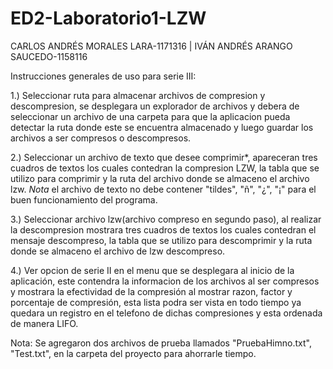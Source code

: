 # ED2-Laboratorio1-LZW
CARLOS ANDRÉS MORALES LARA-1171316
 | IVÁN ANDRÉS ARANGO SAUCEDO-1158116

Instrucciones generales de uso para serie III:

1.) Seleccionar ruta para almacenar archivos de compresion y descompresion, se desplegara un explorador de archivos y debera de seleccionar un archivo de una carpeta para que la aplicacion pueda detectar la ruta donde este se encuentra almacenado y luego guardar los archivos a ser compresos o descompresos. 

2.) Seleccionar un archivo de texto que desee comprimir*, apareceran tres cuadros de textos los cuales contedran la compresion LZW, la tabla que se utilizo para comprimir y la ruta del archivo donde se almaceno el archivo lzw.
*Nota* el archivo de texto no debe contener "tildes", "ñ", "¿", "¡" para el buen funcionamiento del programa.

3.) Seleccionar archivo lzw(archivo compreso en segundo paso), al realizar la descompresion mostrara tres cuadros de textos los cuales contedran el mensaje descompreso, la tabla que se utilizo para descomprimir y la ruta donde se almaceno el archivo de lzw descompreso.

4.) Ver opcion de serie II en el menu que se desplegara al inicio de la aplicación, este contendra la informacion de los archivos al ser compresos y mostrara la efectividad de la compresión al mostrar razon, factor y porcentaje de compresión, esta lista podra ser vista en todo tiempo ya quedara un registro en el telefono de dichas compresiones y esta ordenada de manera LIFO.

Nota: Se agregaron dos archivos de prueba llamados "PruebaHimno.txt", "Test.txt", en la carpeta del proyecto para ahorrarle tiempo.
